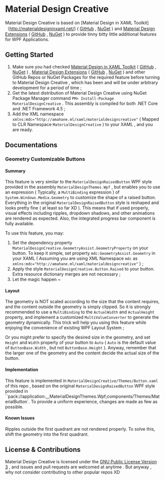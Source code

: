 # Material Design Creative

Material Design Creative is based on [Material Design in XAML Toolkit]（http://materialdesigninxaml.net/) ( [GitHub](https://github.com/MaterialDesignInXAML/MaterialDesignInXamlToolkit) , [NuGet](https://www.nuget.org/packages/MaterialDesignThemes/) ) and [Material Design Extensions](https://spiegelp.github.io/MaterialDesignExtensions/) ( [GitHub](https://github.com/spiegelp/MaterialDesignExtensions) , [NuGet](https://www.nuget.org/packages/MaterialDesignExtensions/) ) to provide tinny bitty little additional features for WPF Applications.

## Getting Started

1.  Make sure you had checked [Material Design in XAML Toolkit](http://materialdesigninxaml.net/) ( [GitHub](https://github.com/MaterialDesignInXAML/MaterialDesignInXamlToolkit) , [NuGet](https://www.nuget.org/packages/MaterialDesignThemes/) ) , [Material Design Extensions](https://spiegelp.github.io/MaterialDesignExtensions/) ( [GitHub](https://github.com/spiegelp/MaterialDesignExtensions) , [NuGet](https://www.nuget.org/packages/MaterialDesignExtensions/) ) and other GitHub Repos or NuGet Packages for the required feature before turning to Material Design Creative , which has been and will be under arbitrary development for a period of time ;
2.  Get the latest distribution of Material Design Creative using NuGet Package Manager command `PM> Install-Package MaterialDesignCreative` . This assembly is compiled for both .NET Core and .NET Framework 4.5 ;
3.  Add the XML namespace `xmlns:mdc="http://amahane.ml/xaml/materialdesigncreative"` ( Mapped to CLR Namespace `MaterialDesignCreative` ) to your XAML , and you are ready.

## Documentations

### Geometry Customizable Buttons

#### Summary

This feature is very similar to the `MaterialDesignRaisedButton` WPF style provided in the assembly `MaterialDesignThemes.Wpf` , but enables you to use an expression ( Typically, a `MultiBinding` expression ) of `System.Windows.Media.Geometry` to customize the shape of a raised button. Everything in the original `MaterialDesignRaisedButton` style is reshaped and looks pretty fine ( at least so far XD ). This means that if used properly, visual effects including ripples, dropdown shadows, and other animations are rendered as expected. Also, the integrated progress bar component is fully available.

To use this feature, you may:

1.  Set the dependency property `MaterialDesignCreative.GeometryAssist.GeometryProperty` on your button. To keep it simple, set property `mdc:GeometryAssist.Geometry` in your XAML ( Assuming you are using XML Namespace `mdc` as `xmlns:mdc="http://amahane.ml/xaml/materialdesigncreative"` ) ;
2.  Apply the style `MaterialDesignCreative.Button.Raised` to your button. Extra resource dictionary merges are not necessary ;
3.  Let the magic happen ~

#### Layout

The geometry is NOT scaled according to the size that the content requires, and the content outside the geometry is simply clipped. So it is strongly recommended to use a `MultiBinding` to the `ActualWidth` and `ActualHeight` property, and implement a customized `MultiValueConverter` to generate the geometry dynamically. This trick will help you using this feature while enjoying the convenience of existing WPF Layout System ;

Or you might prefer to specify the desired size in the geometry, and set `Height` and `Width` property of your button to `Auto` ( `Auto` is the default value of `ButtonBase.Width` , but not `ButtonBase.Height` ). Anyway, remember that the larger one of the geometry and the content decide the actual size of the button.

#### Implementation

This feature is implemented in `MaterialDesignCreative/Themes/Button.xaml` of this repo , based on the original `MaterialDesignRaisedButton` WPF style provided in ``pack://application:,,,MaterialDesignThemes.Wpf;components/Themes/MaterialButton`. To provide a uniform experience, changes are made as few as possible.

#### Known Issues

Ripples outside the first quadrant are not rendered properly. To solve this, shift the geometry into the first quadrant. 

## License & Contributions

Material Design Creative is licensed under the [GNU Public License Version 3](https://github.com/Amahane/MaterialDesignCreative/blob/master/LICENSE) , and issues and pull requests are welcomed at anytime . But anyway , why not consider contributing to other popular repos XD